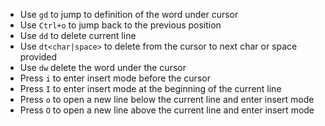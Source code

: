 - Use `gd` to jump to definition of the word under cursor
- Use `Ctrl+o` to jump back to the previous position
- Use `dd` to delete current line
- Use `dt<char|space>` to delete from the cursor to next char or space provided
- Use `dw` delete the word under the cursor
- Press `i` to enter insert mode before the cursor
- Press `I` to enter insert mode at the beginning of the current line
- Press `o` to open a new line below the current line and enter insert mode
- Press `O` to open a new line above the current line and enter insert mode

